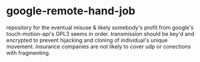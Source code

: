 # google-remote-hand-job
repository for the eventual misuse &amp; likely somebody's profit from google's touch-motion-api's
GPL3 seems in order.
transmission should be key'd and encrypted to prevent hijacking and cloning of individual's unique movement.
insurance companies are not likely to cover udp or conections with fragmenting.
